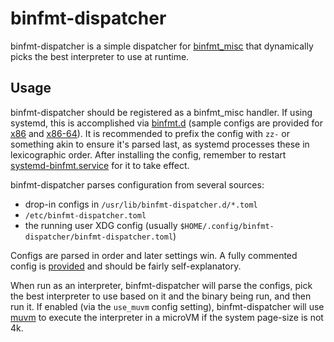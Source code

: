 # binfmt-dispatcher

binfmt-dispatcher is a simple dispatcher for [binfmt_misc](https://www.kernel.org/doc/html/latest/admin-guide/binfmt-misc.html) that dynamically picks the best interpreter to use at runtime.

## Usage
binfmt-dispatcher should be registered as a binfmt_misc handler. If using systemd, this is accomplished via [binfmt.d](https://www.freedesktop.org/software/systemd/man/latest/binfmt.d.html) (sample configs are provided for [x86](data/binfmt-dispatcher-x86.conf) and [x86-64](data/binfmt-dispatcher-x86-64.conf)). It is recommended to prefix the config with `zz-` or something akin to ensure it's parsed last, as systemd processes these in lexicographic order. After installing the config, remember to restart [systemd-binfmt.service](https://www.freedesktop.org/software/systemd/man/latest/systemd-binfmt.service.html) for it to take effect.

binfmt-dispatcher parses configuration from several sources:

- drop-in configs in `/usr/lib/binfmt-dispatcher.d/*.toml`
- `/etc/binfmt-dispatcher.toml`
- the running user XDG config (usually `$HOME/.config/binfmt-dispatcher/binfmt-dispatcher.toml`)

Configs are parsed in order and later settings win. A fully commented config is [provided](docs/binfmt-dispatcher.toml) and should be fairly self-explanatory.

When run as an interpreter, binfmt-dispatcher will parse the configs, pick the best interpreter to use based on it and the binary being run, and then run it. If enabled (via the `use_muvm` config setting), binfmt-dispatcher will use [muvm](https://github.com/AsahiLinux/muvm) to execute the interpreter in a microVM if the system page-size is not 4k.
